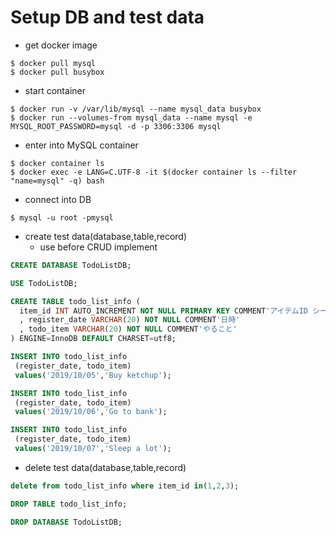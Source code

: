 # Setup DB and test data

- get docker image

```shell
$ docker pull mysql
$ docker pull busybox
```

- start container

```shell
$ docker run -v /var/lib/mysql --name mysql_data busybox
$ docker run --volumes-from mysql_data --name mysql -e MYSQL_ROOT_PASSWORD=mysql -d -p 3306:3306 mysql
```

- enter into MySQL container

```shell
$ docker container ls
$ docker exec -e LANG=C.UTF-8 -it $(docker container ls --filter "name=mysql" -q) bash
```

- connect into DB

```shell
$ mysql -u root -pmysql
```

- create test data(database,table,record)
  - use before CRUD implement

```sql
CREATE DATABASE TodoListDB;

USE TodoListDB;

CREATE TABLE todo_list_info (
  item_id INT AUTO_INCREMENT NOT NULL PRIMARY KEY COMMENT'アイテムID シーケンスによる自動採番'
  , register_date VARCHAR(20) NOT NULL COMMENT'日時'
  , todo_item VARCHAR(20) NOT NULL COMMENT'やること'
) ENGINE=InnoDB DEFAULT CHARSET=utf8;

INSERT INTO todo_list_info
 (register_date, todo_item)
 values('2019/10/05','Buy ketchup');

INSERT INTO todo_list_info
 (register_date, todo_item)
 values('2019/10/06','Go to bank');

INSERT INTO todo_list_info
 (register_date, todo_item)
 values('2019/10/07','Sleep a lot');
```

- delete test data(database,table,record)

```sql
delete from todo_list_info where item_id in(1,2,3);

DROP TABLE todo_list_info;

DROP DATABASE TodoListDB;
```
